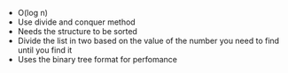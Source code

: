 - O(log n)
- Use divide and conquer method
- Needs the structure to be sorted
- Divide the list in two based on the value of the number you need to find until you find it
- Uses the binary tree format for perfomance